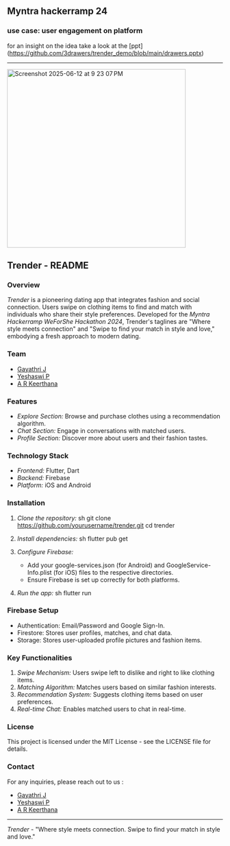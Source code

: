 
## Myntra hackerramp 24
### use case: user engagement on platform
for an insight on the idea take a look at the  [ppt] (https://github.com/3drawers/trender_demo/blob/main/drawers.pptx)
<hr>
<img width="417" alt="Screenshot 2025-06-12 at 9 23 07 PM" src="https://github.com/user-attachments/assets/5a668547-e796-417a-841c-9b5670011fcb" />


## Trender - README

### Overview
*Trender* is a pioneering dating app that integrates fashion and social connection. Users swipe on clothing items to find and match with individuals who share their style preferences. Developed for the *Myntra Hackerramp WeForShe Hackathon 2024*, Trender's taglines are "Where style meets connection" and "Swipe to find your match in style and love," embodying a fresh approach to modern dating.

### Team
- [Gayathri J](https://github.com/space-monkey22)
- [Yeshaswi P](https://github.com/yp9435)
- [A R Keerthana](https://github.com/keerthana777z)

### Features
- *Explore Section:* Browse and purchase clothes using a recommendation algorithm.
- *Chat Section:* Engage in conversations with matched users.
- *Profile Section:* Discover more about users and their fashion tastes.

### Technology Stack
- *Frontend:* Flutter, Dart
- *Backend:* Firebase
- *Platform:* iOS and Android

### Installation
1. *Clone the repository:*
    sh
    git clone https://github.com/yourusername/trender.git
    cd trender
    

2. *Install dependencies:*
    sh
    flutter pub get
    

3. *Configure Firebase:*
    - Add your google-services.json (for Android) and GoogleService-Info.plist (for iOS) files to the respective directories.
    - Ensure Firebase is set up correctly for both platforms.

4. *Run the app:*
    sh
    flutter run
    

### Firebase Setup
- Authentication: Email/Password and Google Sign-In.
- Firestore: Stores user profiles, matches, and chat data.
- Storage: Stores user-uploaded profile pictures and fashion items.

### Key Functionalities
1. *Swipe Mechanism:* Users swipe left to dislike and right to like clothing items.
2. *Matching Algorithm:* Matches users based on similar fashion interests.
3. *Recommendation System:* Suggests clothing items based on user preferences.
4. *Real-time Chat:* Enables matched users to chat in real-time.

### License
This project is licensed under the MIT License - see the LICENSE file for details.

### Contact
For any inquiries, please reach out to us :
- [Gayathri J](https://github.com/space-monkey22)
- [Yeshaswi P](https://github.com/yp9435)
- [A R Keerthana](https://github.com/keerthana777z)

---

*Trender* - "Where style meets connection. Swipe to find your match in style and love."
